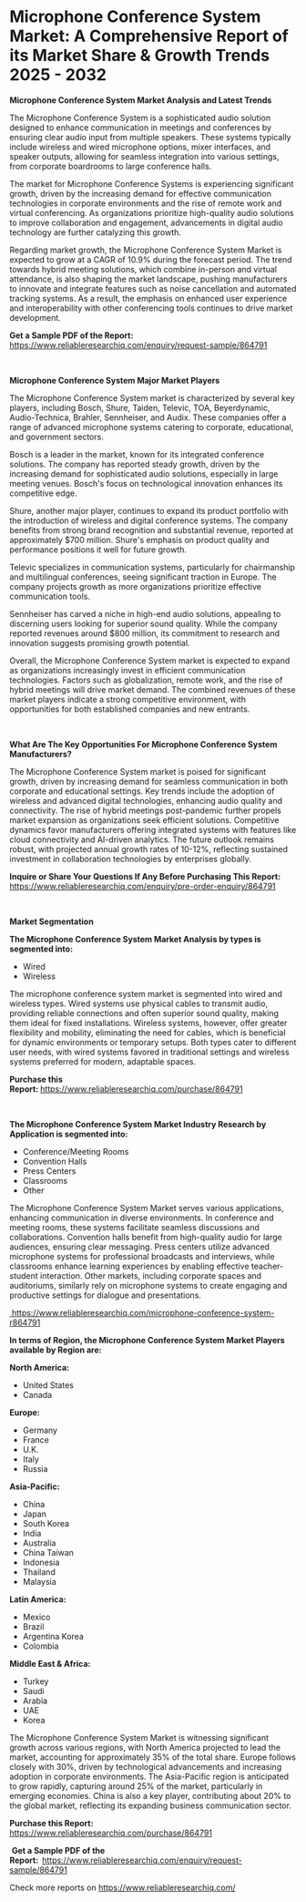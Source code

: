 <p><h1>Microphone Conference System Market: A Comprehensive Report of its Market Share & Growth Trends 2025 - 2032</h1></p><p><strong>Microphone Conference System Market Analysis and Latest Trends</strong></p>
<p><p>The Microphone Conference System is a sophisticated audio solution designed to enhance communication in meetings and conferences by ensuring clear audio input from multiple speakers. These systems typically include wireless and wired microphone options, mixer interfaces, and speaker outputs, allowing for seamless integration into various settings, from corporate boardrooms to large conference halls. </p><p>The market for Microphone Conference Systems is experiencing significant growth, driven by the increasing demand for effective communication technologies in corporate environments and the rise of remote work and virtual conferencing. As organizations prioritize high-quality audio solutions to improve collaboration and engagement, advancements in digital audio technology are further catalyzing this growth. </p><p>Regarding market growth, the Microphone Conference System Market is expected to grow at a CAGR of 10.9% during the forecast period. The trend towards hybrid meeting solutions, which combine in-person and virtual attendance, is also shaping the market landscape, pushing manufacturers to innovate and integrate features such as noise cancellation and automated tracking systems. As a result, the emphasis on enhanced user experience and interoperability with other conferencing tools continues to drive market development.</p></p>
<p><strong>Get a Sample PDF of the Report:&nbsp;</strong> <a href="https://www.reliableresearchiq.com/enquiry/request-sample/864791?utm_campaign=2443&utm_medium=2&utm_source=Github&utm_content=ia&utm_term=06042025&utm_id=microphone-conference-system">https://www.reliableresearchiq.com/enquiry/request-sample/864791</a></p>
<p>&nbsp;</p>
<p><strong>Microphone Conference System Major Market Players</strong></p>
<p><p>The Microphone Conference System market is characterized by several key players, including Bosch, Shure, Taiden, Televic, TOA, Beyerdynamic, Audio-Technica, Brahler, Sennheiser, and Audix. These companies offer a range of advanced microphone systems catering to corporate, educational, and government sectors.</p><p>Bosch is a leader in the market, known for its integrated conference solutions. The company has reported steady growth, driven by the increasing demand for sophisticated audio solutions, especially in large meeting venues. Bosch's focus on technological innovation enhances its competitive edge.</p><p>Shure, another major player, continues to expand its product portfolio with the introduction of wireless and digital conference systems. The company benefits from strong brand recognition and substantial revenue, reported at approximately $700 million. Shure's emphasis on product quality and performance positions it well for future growth.</p><p>Televic specializes in communication systems, particularly for chairmanship and multilingual conferences, seeing significant traction in Europe. The company projects growth as more organizations prioritize effective communication tools.</p><p>Sennheiser has carved a niche in high-end audio solutions, appealing to discerning users looking for superior sound quality. While the company reported revenues around $800 million, its commitment to research and innovation suggests promising growth potential.</p><p>Overall, the Microphone Conference System market is expected to expand as organizations increasingly invest in efficient communication technologies. Factors such as globalization, remote work, and the rise of hybrid meetings will drive market demand. The combined revenues of these market players indicate a strong competitive environment, with opportunities for both established companies and new entrants.</p></p>
<p>&nbsp;</p>
<p><strong>What Are The Key Opportunities For Microphone Conference System Manufacturers?</strong></p>
<p><p>The Microphone Conference System market is poised for significant growth, driven by increasing demand for seamless communication in both corporate and educational settings. Key trends include the adoption of wireless and advanced digital technologies, enhancing audio quality and connectivity. The rise of hybrid meetings post-pandemic further propels market expansion as organizations seek efficient solutions. Competitive dynamics favor manufacturers offering integrated systems with features like cloud connectivity and AI-driven analytics. The future outlook remains robust, with projected annual growth rates of 10-12%, reflecting sustained investment in collaboration technologies by enterprises globally.</p></p>
<p><strong>Inquire or Share Your Questions If Any Before Purchasing This Report:</strong> <a href="https://www.reliableresearchiq.com/enquiry/pre-order-enquiry/864791?utm_campaign=2443&utm_medium=2&utm_source=Github&utm_content=ia&utm_term=06042025&utm_id=microphone-conference-system">https://www.reliableresearchiq.com/enquiry/pre-order-enquiry/864791</a></p>
<p>&nbsp;</p>
<p><strong>Market Segmentation</strong></p>
<p><strong>The Microphone Conference System Market Analysis by types is segmented into:</strong></p>
<p><ul><li>Wired</li><li>Wireless</li></ul></p>
<p><p>The microphone conference system market is segmented into wired and wireless types. Wired systems use physical cables to transmit audio, providing reliable connections and often superior sound quality, making them ideal for fixed installations. Wireless systems, however, offer greater flexibility and mobility, eliminating the need for cables, which is beneficial for dynamic environments or temporary setups. Both types cater to different user needs, with wired systems favored in traditional settings and wireless systems preferred for modern, adaptable spaces.</p></p>
<p><strong>Purchase this Report:&nbsp;</strong><a href="https://www.reliableresearchiq.com/purchase/864791?utm_campaign=2443&utm_medium=2&utm_source=Github&utm_content=ia&utm_term=06042025&utm_id=microphone-conference-system">https://www.reliableresearchiq.com/purchase/864791</a></p>
<p>&nbsp;</p>
<p><strong>The Microphone Conference System Market Industry Research by Application is segmented into:</strong></p>
<p><ul><li>Conference/Meeting Rooms</li><li>Convention Halls</li><li>Press Centers</li><li>Classrooms</li><li>Other</li></ul></p>
<p><p>The Microphone Conference System Market serves various applications, enhancing communication in diverse environments. In conference and meeting rooms, these systems facilitate seamless discussions and collaborations. Convention halls benefit from high-quality audio for large audiences, ensuring clear messaging. Press centers utilize advanced microphone systems for professional broadcasts and interviews, while classrooms enhance learning experiences by enabling effective teacher-student interaction. Other markets, including corporate spaces and auditoriums, similarly rely on microphone systems to create engaging and productive settings for dialogue and presentations.</p></p>
<p><a href="https://www.reliableresearchiq.com/microphone-conference-system-r864791?utm_campaign=2443&utm_medium=2&utm_source=Github&utm_content=ia&utm_term=06042025&utm_id=microphone-conference-system">&nbsp;https://www.reliableresearchiq.com/microphone-conference-system-r864791</a></p>
<p><strong>In terms of Region, the Microphone Conference System Market Players available by Region are:</strong></p>
<p>
    <p> <strong> North America: </strong>
        <ul>
            <li>United States</li>
            <li>Canada</li>
        </ul>
        </p> 
    <p> <strong> Europe: </strong>
        <ul>
            <li>Germany</li>
            <li>France</li>
            <li>U.K.</li>
            <li>Italy</li>
            <li>Russia</li>
        </ul>
        </p> 
    <p> <strong> Asia-Pacific: </strong>
        <ul>
            <li>China</li>
            <li>Japan</li>
            <li>South Korea</li>
            <li>India</li>
            <li>Australia</li>
            <li>China Taiwan</li>
            <li>Indonesia</li>
            <li>Thailand</li>
            <li>Malaysia</li>
        </ul>
        </p> 
    <p> <strong> Latin America: </strong>
        <ul>
            <li>Mexico</li>
            <li>Brazil</li>
            <li>Argentina Korea</li>
            <li>Colombia</li>
        </ul>
        </p> 
    <p> <strong> Middle East & Africa: </strong>
        <ul>
            <li>Turkey</li>
            <li>Saudi</li>
            <li>Arabia</li>
            <li>UAE</li>
            <li>Korea</li>
        </ul>
    </p>
    </p>
<p><p>The Microphone Conference System Market is witnessing significant growth across various regions, with North America projected to lead the market, accounting for approximately 35% of the total share. Europe follows closely with 30%, driven by technological advancements and increasing adoption in corporate environments. The Asia-Pacific region is anticipated to grow rapidly, capturing around 25% of the market, particularly in emerging economies. China is also a key player, contributing about 20% to the global market, reflecting its expanding business communication sector.</p></p>
<p><strong>Purchase this Report: </strong><a href="https://www.reliableresearchiq.com/purchase/864791?utm_campaign=2443&utm_medium=2&utm_source=Github&utm_content=ia&utm_term=06042025&utm_id=microphone-conference-system">https://www.reliableresearchiq.com/purchase/864791</a></p>
<p>&nbsp;<strong>Get a Sample PDF of the Report:&nbsp;&nbsp;</strong><a href="https://www.reliableresearchiq.com/enquiry/request-sample/864791?utm_campaign=2443&utm_medium=2&utm_source=Github&utm_content=ia&utm_term=06042025&utm_id=microphone-conference-system">https://www.reliableresearchiq.com/enquiry/request-sample/864791</a></p>
<p><strong></strong></p>
<p>Check more reports on <a href="https://www.reliableresearchiq.com/?utm_campaign=2443&utm_medium=2&utm_source=Github&utm_content=ia&utm_term=06042025&utm_id=microphone-conference-system">https://www.reliableresearchiq.com/</a></p>